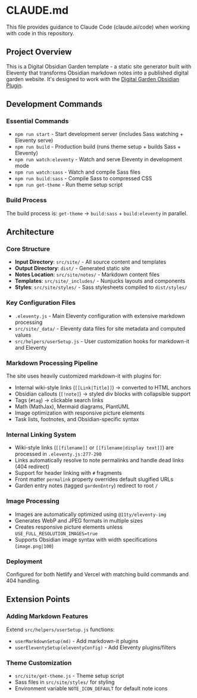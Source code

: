 # CLAUDE.md

This file provides guidance to Claude Code (claude.ai/code) when working with code in this repository.

## Project Overview

This is a Digital Obsidian Garden template - a static site generator built with Eleventy that transforms Obsidian markdown notes into a published digital garden website. It's designed to work with the [Digital Garden Obsidian Plugin](https://github.com/oleeskild/Obsidian-Digital-Garden).

## Development Commands

### Essential Commands
- `npm run start` - Start development server (includes Sass watching + Eleventy serve)
- `npm run build` - Production build (runs theme setup + builds Sass + Eleventy)
- `npm run watch:eleventy` - Watch and serve Eleventy in development mode
- `npm run watch:sass` - Watch and compile Sass files
- `npm run build:sass` - Compile Sass to compressed CSS
- `npm run get-theme` - Run theme setup script

### Build Process
The build process is: `get-theme` → `build:sass` + `build:eleventy` in parallel.

## Architecture

### Core Structure
- **Input Directory**: `src/site/` - All source content and templates
- **Output Directory**: `dist/` - Generated static site  
- **Notes Location**: `src/site/notes/` - Markdown content files
- **Templates**: `src/site/_includes/` - Nunjucks layouts and components
- **Styles**: `src/site/styles/` - Sass stylesheets compiled to `dist/styles/`

### Key Configuration Files
- `.eleventy.js` - Main Eleventy configuration with extensive markdown processing
- `src/site/_data/` - Eleventy data files for site metadata and computed values
- `src/helpers/userSetup.js` - User customization hooks for markdown-it and Eleventy

### Markdown Processing Pipeline
The site uses heavily customized markdown-it with plugins for:
- Internal wiki-style links (`[[Link|Title]]`) → converted to HTML anchors
- Obsidian callouts (`[!note]`) → styled div blocks with collapsible support
- Tags (`#tag`) → clickable search links
- Math (MathJax), Mermaid diagrams, PlantUML
- Image optimization with responsive picture elements
- Task lists, footnotes, and Obsidian-specific syntax

### Internal Linking System
- Wiki-style links (`[[filename]]` or `[[filename|display text]]`) are processed in `.eleventy.js:277-290`
- Links automatically resolve to note permalinks and handle dead links (404 redirect)
- Support for header linking with `#` fragments
- Front matter `permalink` property overrides default slugified URLs
- Garden entry notes (tagged `gardenEntry`) redirect to root `/`

### Image Processing
- Images are automatically optimized using `@11ty/eleventy-img`
- Generates WebP and JPEG formats in multiple sizes
- Creates responsive picture elements unless `USE_FULL_RESOLUTION_IMAGES=true`
- Supports Obsidian image syntax with width specifications (`image.png|100`)

### Deployment
Configured for both Netlify and Vercel with matching build commands and 404 handling.

## Extension Points

### Adding Markdown Features
Extend `src/helpers/userSetup.js` functions:
- `userMarkdownSetup(md)` - Add markdown-it plugins
- `userEleventySetup(eleventyConfig)` - Add Eleventy plugins/filters

### Theme Customization
- `src/site/get-theme.js` - Theme setup script
- Sass files in `src/site/styles/` for styling
- Environment variable `NOTE_ICON_DEFAULT` for default note icons